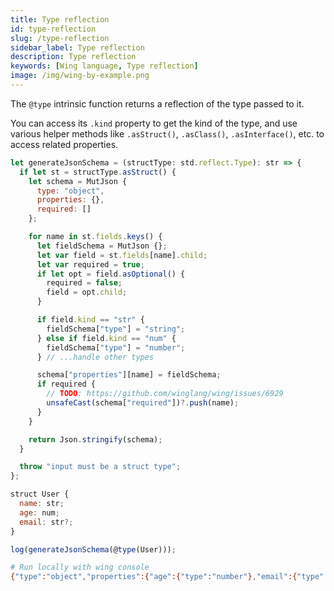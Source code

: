 ```yaml
---
title: Type reflection
id: type-reflection
slug: /type-reflection
sidebar_label: Type reflection
description: Type reflection
keywords: [Wing language, Type reflection]
image: /img/wing-by-example.png
---
```


The `@type` intrinsic function returns a reflection of the type passed to it.

You can access its `.kind` property to get the kind of the type, and use various helper methods like `.asStruct()`, `.asClass()`, `.asInterface()`, etc. to access related properties.

```js playground example title="main.w"
let generateJsonSchema = (structType: std.reflect.Type): str => {
  if let st = structType.asStruct() {
    let schema = MutJson {
      type: "object",
      properties: {},
      required: []
    };

    for name in st.fields.keys() {
      let fieldSchema = MutJson {};
      let var field = st.fields[name].child;
      let var required = true;
      if let opt = field.asOptional() {
        required = false;
        field = opt.child;
      }

      if field.kind == "str" {
        fieldSchema["type"] = "string";
      } else if field.kind == "num" {
        fieldSchema["type"] = "number";
      } // ...handle other types

      schema["properties"][name] = fieldSchema;
      if required {
        // TODO: https://github.com/winglang/wing/issues/6929
        unsafeCast(schema["required"])?.push(name);
      }
    }

    return Json.stringify(schema);
  }

  throw "input must be a struct type";
};

struct User {
  name: str;
  age: num;
  email: str?;
}

log(generateJsonSchema(@type(User)));
```

```bash title="Wing console output"
# Run locally with wing console
{"type":"object","properties":{"age":{"type":"number"},"email":{"type":"string"},"name":{"type":"string"}},"required":["age","name"]}
```


